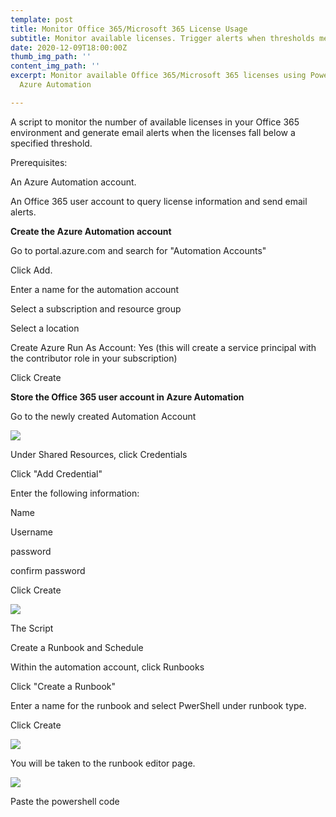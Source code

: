 ```yaml
---
template: post
title: Monitor Office 365/Microsoft 365 License Usage
subtitle: Monitor available licenses. Trigger alerts when thresholds met
date: 2020-12-09T18:00:00Z
thumb_img_path: ''
content_img_path: ''
excerpt: Monitor available Office 365/Microsoft 365 licenses using Powershell and
  Azure Automation

---
```

A script to monitor the number of available licenses in your Office 365 environment and generate email alerts when the licenses fall below a specified threshold.

Prerequisites:

An Azure Automation account.

An Office 365 user account to query license information and send email alerts.

**Create the Azure Automation account**

Go to portal.azure.com and search for "Automation Accounts"

Click Add.

Enter a name for the automation account

Select a subscription and resource group

Select a location

Create Azure Run As Account: Yes (this will create a service principal with the contributor role in your subscription)

Click Create

**Store the Office 365 user account in Azure Automation**

Go to the newly created Automation Account

![](/images/screenshot-portal-azure-com-1608476623606.png)

Under Shared Resources, click Credentials

Click "Add Credential"

Enter the following information:

Name

Username

password

confirm password

Click Create

![](/images/screenshot-portal-azure-com-1608477077768.png)

The Script

Create a Runbook and Schedule

Within the automation account, click Runbooks

Click "Create a Runbook"

Enter a name for the runbook and select PwerShell under runbook type.

Click Create

![](/images/screenshot-portal-azure-com-1608479713506.png)

You will be taken to the runbook editor page.

![](/images/screenshot-portal-azure-com-1608479843254.png)

Paste the powershell code 